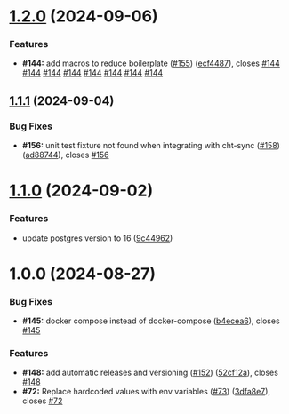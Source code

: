# [1.2.0](https://github.com/medic/cht-pipeline/compare/v1.1.1...v1.2.0) (2024-09-06)


### Features

* **#144:** add macros to reduce boilerplate ([#155](https://github.com/medic/cht-pipeline/issues/155)) ([ecf4487](https://github.com/medic/cht-pipeline/commit/ecf4487337b8380ada75fa404875bd6860cdfebc)), closes [#144](https://github.com/medic/cht-pipeline/issues/144) [#144](https://github.com/medic/cht-pipeline/issues/144) [#144](https://github.com/medic/cht-pipeline/issues/144) [#144](https://github.com/medic/cht-pipeline/issues/144) [#144](https://github.com/medic/cht-pipeline/issues/144) [#144](https://github.com/medic/cht-pipeline/issues/144) [#144](https://github.com/medic/cht-pipeline/issues/144) [#144](https://github.com/medic/cht-pipeline/issues/144)

## [1.1.1](https://github.com/medic/cht-pipeline/compare/v1.1.0...v1.1.1) (2024-09-04)


### Bug Fixes

* **#156:** unit test fixture not found when integrating with cht-sync ([#158](https://github.com/medic/cht-pipeline/issues/158)) ([ad88744](https://github.com/medic/cht-pipeline/commit/ad88744a4827824e290d474f4af8e82d64288e5f)), closes [#156](https://github.com/medic/cht-pipeline/issues/156)

# [1.1.0](https://github.com/medic/cht-pipeline/compare/v1.0.0...v1.1.0) (2024-09-02)


### Features

* update postgres version to 16 ([9c44962](https://github.com/medic/cht-pipeline/commit/9c44962cd6fcb130638c1de11535e34506ca4c3e))

# 1.0.0 (2024-08-27)


### Bug Fixes

* **#145:** docker compose instead of docker-compose ([b4ecea6](https://github.com/medic/cht-pipeline/commit/b4ecea6ac3abddd2d49e66dbd30a87409eae91dd)), closes [#145](https://github.com/medic/cht-pipeline/issues/145)


### Features

* **#148:** add automatic releases and versioning ([#152](https://github.com/medic/cht-pipeline/issues/152)) ([52cf12a](https://github.com/medic/cht-pipeline/commit/52cf12a50083a1f343a138cb4c5e1e5166644d7a)), closes [#148](https://github.com/medic/cht-pipeline/issues/148)
* **#72:** Replace hardcoded values with env variables ([#73](https://github.com/medic/cht-pipeline/issues/73)) ([3dfa8e7](https://github.com/medic/cht-pipeline/commit/3dfa8e710ae45531f999788f17124a78d69d46d0)), closes [#72](https://github.com/medic/cht-pipeline/issues/72)
